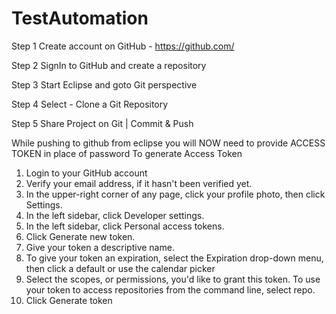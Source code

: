 # TestAutomation
Step 1
Create account on GitHub - https://github.com/

Step 2
SignIn to GitHub and create a repository

Step 3
Start Eclipse and goto Git perspective

Step 4
Select - Clone a Git Repository

Step 5
Share Project on Git | Commit & Push

While pushing to github from eclipse you will NOW need to provide ACCESS TOKEN in place of password
To generate Access Token
1. Login to your GitHub account
2. Verify your email address, if it hasn't been verified yet.
3. In the upper-right corner of any page, click your profile photo, then click Settings.
4. In the left sidebar, click Developer settings.
5. In the left sidebar, click Personal access tokens.
6. Click Generate new token.
7. Give your token a descriptive name.
8. To give your token an expiration, select the Expiration drop-down menu, then click a default or use the calendar picker
9. Select the scopes, or permissions, you'd like to grant this token. To use your token to access repositories from the command line, select repo.
10. Click Generate token
